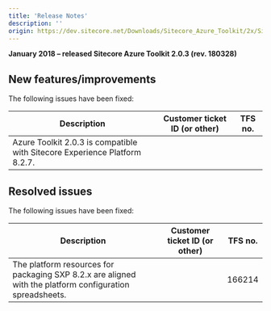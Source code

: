 ```yaml
---
title: 'Release Notes'
description: ''
origin: https://dev.sitecore.net/Downloads/Sitecore_Azure_Toolkit/2x/Sitecore_Azure_Toolkit_203/Release_Notes
---
```


**January 2018 – released Sitecore Azure Toolkit 2.0.3 (rev. 180328)**

## New features/improvements

The following issues have been fixed:

| Description                                                                   | Customer ticket ID (or other) | TFS no. |
| ----------------------------------------------------------------------------- | ----------------------------- | ------- |
| ​​Azure Toolkit 2.0.3 is compatible with Sitecore Experience Platform 8.2.7.​ |                               |         |

## Resolved issues

The following issues have been fixed:

| Description                                                                                                 | Customer ticket ID (or other) | TFS no. |
| ----------------------------------------------------------------------------------------------------------- | ----------------------------- | ------- |
| ​​​The platform resources for packaging SXP 8.2.x are aligned with the platform configuration spreadsheets. |                               | 166214  |
